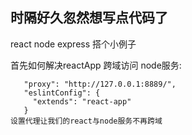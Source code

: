 ## 时隔好久忽然想写点代码了

react node express 搭个小例子

首先如何解决reactApp 跨域访问 node服务:

```  
   "proxy": "http://127.0.0.1:8889/",
   "eslintConfig": {
     "extends": "react-app"
   }
设置代理让我们的react与node服务不再跨域
```
